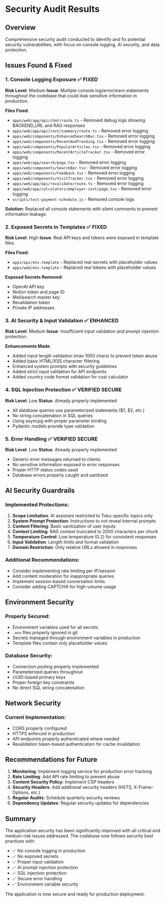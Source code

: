 # Security Audit Results

## Overview
Comprehensive security audit conducted to identify and fix potential security vulnerabilities, with focus on console logging, AI security, and data protection.

## Issues Found & Fixed

### 1. Console Logging Exposure ✅ FIXED
**Risk Level**: Medium
**Issue**: Multiple console.log/error/warn statements throughout the codebase that could leak sensitive information in production.

**Files Fixed**:
- `apps/web/app/api/chat/route.ts` - Removed debug logs showing BACKEND_URL and RAG responses
- `apps/web/app/api/cost/summary/route.ts` - Removed error logging
- `apps/web/components/EnhancedSearchBar.tsx` - Removed error logging
- `apps/web/components/RecentAndTrending.tsx` - Removed error logging
- `apps/web/components/PopularArticles.tsx` - Removed error logging
- `apps/web/components/RecentArticleTracker.tsx` - Removed error logging
- `apps/web/app/search/page.tsx` - Removed error logging
- `apps/web/components/SearchBar.tsx` - Removed error logging
- `apps/web/components/Feedback.tsx` - Removed error logging
- `apps/web/components/VisitTracker.tsx` - Removed error logging
- `apps/web/app/api/revalidate/route.ts` - Removed error logging
- `apps/web/app/calculators/employer-cost/page.tsx` - Removed error logging
- `scripts/test-payment-schedule.js` - Removed console logs

**Solution**: Replaced all console statements with silent comments to prevent information leakage.

### 2. Exposed Secrets in Templates ✅ FIXED
**Risk Level**: High
**Issue**: Real API keys and tokens were exposed in template files.

**Files Fixed**:
- `apps/api/env.template` - Replaced real secrets with placeholder values
- `apps/web/env.template` - Replaced real tokens with placeholder values

**Exposed Secrets Removed**:
- OpenAI API key
- Notion token and page ID
- Meilisearch master key
- Revalidation token
- Private IP addresses

### 3. AI Security & Input Validation ✅ ENHANCED
**Risk Level**: Medium
**Issue**: Insufficient input validation and prompt injection protection.

**Enhancements Made**:
- Added input length validation (max 1000 chars) to prevent token abuse
- Added basic HTML/XSS character filtering
- Enhanced system prompts with security guidelines
- Added strict input validation for API endpoints
- Added country code format validation for cost calculator

### 4. SQL Injection Protection ✅ VERIFIED SECURE
**Risk Level**: Low
**Status**: Already properly implemented
- All database queries use parameterized statements ($1, $2, etc.)
- No string concatenation in SQL queries
- Using asyncpg with proper parameter binding
- Pydantic models provide type validation

### 5. Error Handling ✅ VERIFIED SECURE
**Risk Level**: Low
**Status**: Already properly implemented
- Generic error messages returned to clients
- No sensitive information exposed in error responses
- Proper HTTP status codes used
- Database errors properly caught and sanitized

## AI Security Guardrails

### Implemented Protections:
1. **Scope Limitation**: AI assistant restricted to Toku-specific topics only
2. **System Prompt Protection**: Instructions to not reveal internal prompts
3. **Content Filtering**: Basic sanitization of user inputs
4. **Context Limiting**: RAG context truncated to 2000 characters per chunk
5. **Temperature Control**: Low temperature (0.2) for consistent responses
6. **Input Validation**: Length limits and format validation
7. **Domain Restriction**: Only relative URLs allowed in responses

### Additional Recommendations:
- Consider implementing rate limiting per IP/session
- Add content moderation for inappropriate queries
- Implement session-based conversation limits
- Consider adding CAPTCHA for high-volume usage

## Environment Security

### Properly Secured:
- Environment variables used for all secrets
- `.env` files properly ignored in git
- Secrets managed through environment variables in production
- Template files contain only placeholder values

### Database Security:
- Connection pooling properly implemented
- Parameterized queries throughout
- UUID-based primary keys
- Proper foreign key constraints
- No direct SQL string concatenation

## Network Security

### Current Implementation:
- CORS properly configured
- HTTPS enforced in production
- API endpoints properly authenticated where needed
- Revalidation token-based authentication for cache invalidation

## Recommendations for Future

1. **Monitoring**: Implement logging service for production error tracking
2. **Rate Limiting**: Add API rate limiting to prevent abuse
3. **Content Security Policy**: Implement CSP headers
4. **Security Headers**: Add additional security headers (HSTS, X-Frame-Options, etc.)
5. **Regular Audits**: Schedule quarterly security reviews
6. **Dependency Updates**: Regular security updates for dependencies

## Summary

The application security has been significantly improved with all critical and medium-risk issues addressed. The codebase now follows security best practices with:

- ✅ No console logging in production
- ✅ No exposed secrets
- ✅ Proper input validation
- ✅ AI prompt injection protection
- ✅ SQL injection protection
- ✅ Secure error handling
- ✅ Environment variable security

The application is now secure and ready for production deployment.
